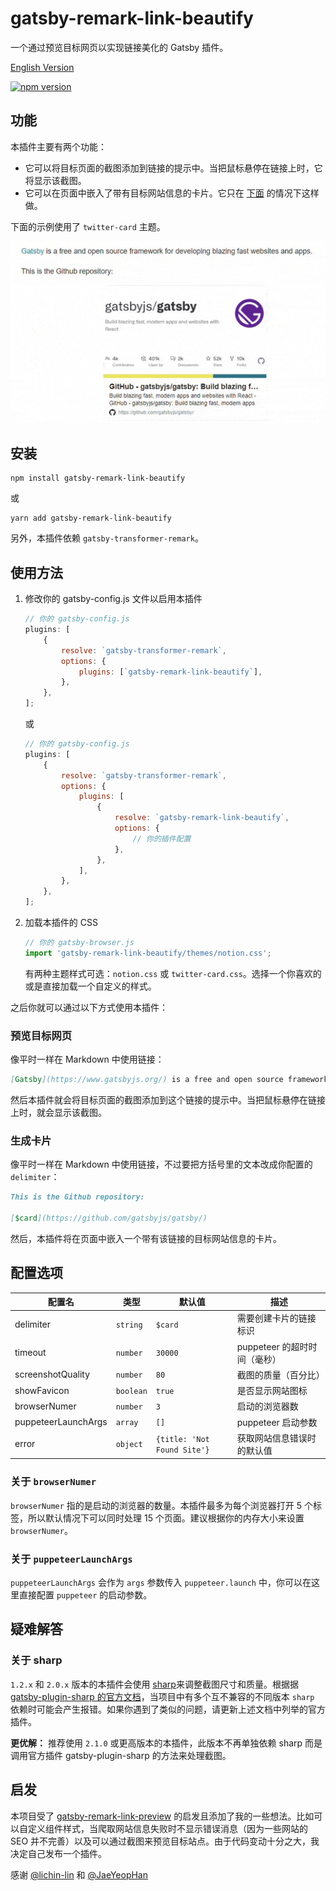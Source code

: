 # gatsby-remark-link-beautify

一个通过预览目标网页以实现链接美化的 Gatsby 插件。

[English Version](https://github.com/Talaxy009/gatsby-remark-link-beautify/blob/main/README.md)

[![npm version](https://badge.fury.io/js/gatsby-remark-link-beautify.svg)](https://badge.fury.io/js/gatsby-remark-link-beautify)

## 功能

本插件主要有两个功能：

- 它可以将目标页面的截图添加到链接的提示中。当把鼠标悬停在链接上时，它将显示该截图。
- 它可以在页面中嵌入了带有目标网站信息的卡片。它只在 [下面](#LinkCard) 的情况下这样做。

下面的示例使用了 `twitter-card` 主题。

![example](https://github.com/Talaxy009/gatsby-remark-link-beautify/raw/main/assets/example.gif)

## 安装

```shell
npm install gatsby-remark-link-beautify
```

或

```shell
yarn add gatsby-remark-link-beautify
```

另外，本插件依赖 `gatsby-transformer-remark`。

## 使用方法

1. 修改你的 gatsby-config.js 文件以启用本插件

    ```js
    // 你的 gatsby-config.js
    plugins: [
        {
            resolve: `gatsby-transformer-remark`,
            options: {
                plugins: [`gatsby-remark-link-beautify`],
            },
        },
    ];
    ```

    或

    ```js
    // 你的 gatsby-config.js
    plugins: [
        {
            resolve: `gatsby-transformer-remark`,
            options: {
                plugins: [
                    {
                        resolve: `gatsby-remark-link-beautify`,
                        options: {
                            // 你的插件配置
                        },
                    },
                ],
            },
        },
    ];
    ```

2. 加载本插件的 CSS

    ```js
    // 你的 gatsby-browser.js
    import 'gatsby-remark-link-beautify/themes/notion.css';
    ```

    有两种主题样式可选：`notion.css` 或 `twitter-card.css`。选择一个你喜欢的或是直接加载一个自定义的样式。

之后你就可以通过以下方式使用本插件：

### 预览目标网页

像平时一样在 Markdown 中使用链接：

```md
[Gatsby](https://www.gatsbyjs.org/) is a free and open source framework for developing blazing fast websites and apps.
```

然后本插件就会将目标页面的截图添加到这个链接的提示中。当把鼠标悬停在链接上时，就会显示该截图。

### 生成卡片

像平时一样在 Markdown 中使用链接，不过要把方括号里的文本改成你配置的 `delimiter`：

```md
This is the Github repository:

[$card](https://github.com/gatsbyjs/gatsby/)
```

然后，本插件将在页面中嵌入一个带有该链接的目标网站信息的卡片。

## 配置选项

| 配置名              | 类型      | 默认值                      | 描述                         |
| ------------------- | --------- | --------------------------- | ---------------------------- |
| delimiter           | `string`  | `$card`                     | 需要创建卡片的链接标识       |
| timeout             | `number`  | `30000`                     | puppeteer 的超时时间（毫秒） |
| screenshotQuality   | `number`  | `80`                        | 截图的质量（百分比）         |
| showFavicon         | `boolean` | `true`                      | 是否显示网站图标             |
| browserNumer        | `number`  | `3`                         | 启动的浏览器数               |
| puppeteerLaunchArgs | `array`   | `[]`                        | puppeteer 启动参数           |
| error               | `object`  | `{title: 'Not Found Site'}` | 获取网站信息错误时的默认值   |

### 关于 `browserNumer`

`browserNumer` 指的是启动的浏览器的数量。本插件最多为每个浏览器打开 5 个标签，所以默认情况下可以同时处理 15 个页面。建议根据你的内存大小来设置 `browserNumer`。

### 关于 `puppeteerLaunchArgs`

`puppeteerLaunchArgs` 会作为 `args` 参数传入 `puppeteer.launch` 中，你可以在这里直接配置 `puppeteer` 的启动参数。

## 疑难解答

### 关于 sharp

`1.2.x` 和 `2.0.x` 版本的本插件会使用 [sharp](https://github.com/lovell/sharp)来调整截图尺寸和质量。根据据 [gatsby-plugin-sharp 的官方文档](https://www.gatsbyjs.com/plugins/gatsby-plugin-sharp/#troubleshooting)，当项目中有多个互不兼容的不同版本 `sharp` 依赖时可能会产生报错。如果你遇到了类似的问题，请更新上述文档中列举的官方插件。

**更优解：** 推荐使用 `2.1.0` 或更高版本的本插件，此版本不再单独依赖 sharp 而是调用官方插件 gatsby-plugin-sharp 的方法来处理截图。

## 启发

本项目受了 [gatsby-remark-link-preview](https://github.com/lichin-lin/gatsby-remark-link-preview/) 的启发且添加了我的一些想法。比如可以自定义组件样式，当爬取网站信息失败时不显示错误消息（因为一些网站的 SEO 并不完善）以及可以通过截图来预览目标站点。由于代码变动十分之大，我决定自己发布一个插件。

感谢 [@lichin-lin](https://github.com/lichin-lin) 和 [@JaeYeopHan](https://github.com/JaeYeopHan)

